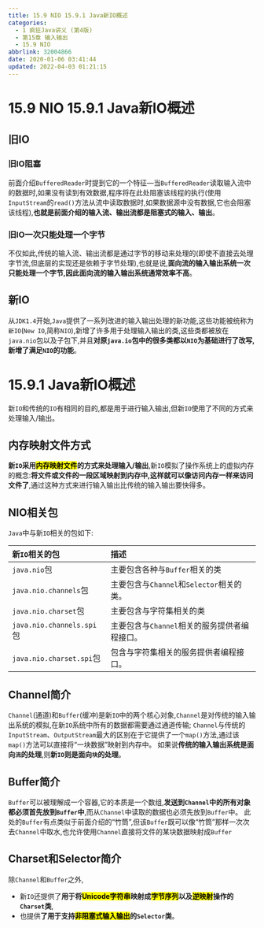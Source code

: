 ```yaml
---
title: 15.9 NIO 15.9.1 Java新IO概述
categories: 
  - 1 疯狂Java讲义 (第4版)
  - 第15章 输入输出
  - 15.9 NIO
abbrlink: 32004866
date: 2020-01-06 03:41:44
updated: 2022-04-03 01:21:15
---
```

# 15.9 NIO 15.9.1 Java新IO概述
## 旧IO
### 旧IO阻塞
前面介绍`BufferedReader`时提到它的一个特征—当`BufferedReader`读取输入流中的数据时,如果没有读到有效数据,程序将在此处阻塞该线程的执行(使用`InputStream`的`read()`方法从流中读取数据时,如果数据源中没有数据,它也会阻塞该线程),**也就是前面介绍的输入流、输出流都是阻塞式的输入、输出**。
### 旧IO一次只能处理一个字节
不仅如此,传统的输入流、输出流都是通过字节的移动来处理的(即使不直接去处理字节流,但底层的实现还是依赖于字节处理),也就是说,**面向流的输入输出系统一次只能处理一个字节,因此面向流的输入输出系统通常效率不高**。
## 新IO
从`JDK1.4`开始,`Java`提供了一系列改进的输入输出处理的新功能,这些功能被统称为`新IO`(`New IO`,简称`NIO`),新增了许多用于处理输入输出的类,这些类都被放在`java.nio`包以及子包下,并且**对原`java.io`包中的很多类都以`NIO`为基础进行了改写,新增了满足`NIO`的功能**。
# 15.9.1 Java新IO概述
新`IO`和传统的`IO`有相同的目的,都是用于进行输入输出,但新`IO`使用了不同的方式来处理输入/输出。
## 内存映射文件方式
**新`IO`采用<mark>内存映射文件</mark>的方式来处理输入/输出**,新`IO`模拟了操作系统上的虚拟内存的概念:**将文件或文件的一段区域映射到内存中,这样就可以像访问内存一样来访问文件了**,通过这种方式来进行输入输出比传统的输入输出要快得多。
## NIO相关包
`Java`中与新`IO`相关的包如下:

|新`IO`相关的包|描述|
|:---|:---|
|`java.nio`包|主要包含各种与`Buffer`相关的类|
|`java.nio.channels`包|主要包含与`Channel`和`Selector`相关的类。|
|`java.nio.charset`包|主要包含与字符集相关的类|
|`java.nio.channels.spi`包|主要包含与`Channel`相关的服务提供者编程接口。|
|`java.nio.charset.spi`包|包含与字符集相关的服务提供者编程接口。|

## Channel简介
`Channel`(通道)和`Buffer`(缓冲)是新`IO`中的两个核心对象,`Channel`是对传统的输入输出系统的模拟,在新`IO`系统中所有的数据都需要通过通道传输;
`Channel`与传统的`InputStream`、`OutputStream`最大的区别在于它提供了一个`map()`方法,通过该`map()`方法可以直接将“一块数据”映射到内存中。
如果说**传统的输入输出系统是面向`流`的处理**,则**新`IO`则是面向`块`的处理**。
## Buffer简介
`Buffer`可以被理解成一个容器,它的本质是一个数组,**发送到`Channel`中的所有对象都必须首先放到`Buffer`中**,而从`Channel`中读取的数据也必须先放到`Buffer`中。
此处的`Buffer`有点类似于前面介绍的“竹筒”,但该`Buffer`既可以像“竹筒”那样一次次去`Channel`中取水,也允许使用`Channel`直接将文件的某块数据映射成`Buffer`
## Charset和Selector简介
除`Channel`和`Buffer`之外,
- 新`IO`还提供了**用于将<mark>Unicode字符串</mark>映射成<mark>字节序列</mark>以及<mark>逆映射</mark>操作的`Charset`类**,
- 也提供**了用于支持<mark>非阻塞式输入输出</mark>的`Selector`类**。

